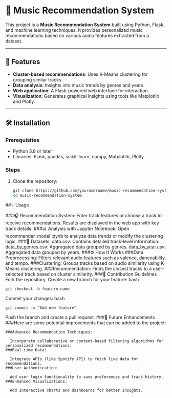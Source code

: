 # 🎵 Music Recommendation System

This project is a **Music Recommendation System** built using Python, Flask, and machine learning techniques. It provides personalized music recommendations based on various audio features extracted from a dataset.

---

## 🚀 Features
- **Cluster-based recommendations**: Uses K-Means clustering for grouping similar tracks.
- **Data analysis**: Insights into music trends by genres and years.
- **Web application**: A Flask-powered web interface for interaction.
- **Visualization**: Generates graphical insights using tools like Matplotlib and Plotly.

---

## 🛠️ Installation

### Prerequisites
- Python 3.8 or later
- Libraries: Flask, pandas, scikit-learn, numpy, Matplotlib, Plotly

### Steps
1. Clone the repository:
   ```bash
   git clone https://github.com/yourusername/music-recommendation-system.git
   cd music-recommendation-system
##💡 Usage


###🎧 Recommendation System:
  Enter track features or choose a track to receive recommendations.
  Results are displayed in the web app with key track details.
###📊 Analysis with Jupyter Notebook:
  Open recommender_model.ipynb to analyze data trends or modify the clustering logic.
###📂 Datasets:
  data.csv: Contains detailed track-level information.
  data_by_genres.csv: Aggregated data grouped by genres.
  data_by_year.csv: Aggregated data grouped by years.
###⚙️ How It Works
  ###Data Preprocessing:
    Filters relevant audio features such as valence, danceability, and tempo.
  ###Clustering:
    Groups tracks based on audio similarity using K-Means clustering.
  ###Recommendation:
    Finds the closest tracks to a user-selected track based on cluster similarity.
###🤝 Contribution Guidelines
  Fork the repository.
  Create a new branch for your feature:
    bash
      
    git checkout -b feature-name
  Commit your changes:
    bash

    git commit -m "Add new feature"
  Push the branch and create a pull request.
###🔮 Future Enhancements
  ###Here are some potential improvements that can be added to the project:

    ###Advanced Recommendation Techniques:

      Incorporate collaborative or content-based filtering algorithms for personalized recommendations.
    ###Real-time Data:

      Integrate APIs (like Spotify API) to fetch live data for recommendations.
    ###User Authentication:

      Add user login functionality to save preferences and track history.
    ###Enhanced Visualizations:

      Add interactive charts and dashboards for better insights.
